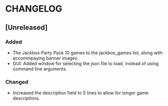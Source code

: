 # CHANGELOG

## [Unreleased]
### Added
- The Jackbox Party Pack 10 games to the jackbox_games list, along with accommpaying banner images.
- GUI: Added window for selecting the json file to load, instead of using command line arguments.

### Changed
- Increased the description field to 5 lines to allow for longer game descriptions.

